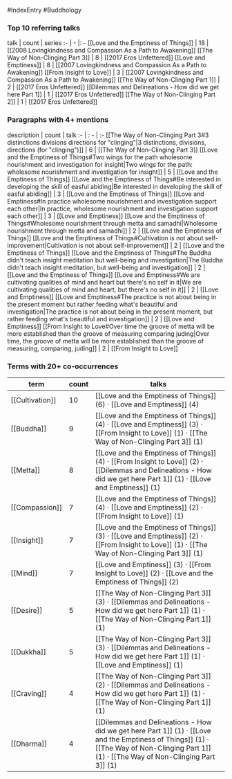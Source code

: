 #IndexEntry #Buddhology

### Top 10 referring talks
talk | count | series
:- | - |: -
[[Love and the Emptiness of Things]] | 18 | [[2008 Lovingkindness and Compassion As a Path to Awakening]]
[[The Way of Non-Clinging Part 3]] | 8 | [[2017 Eros Unfettered]]
[[Love and Emptiness]] | 8 | [[2007 Lovingkindness and Compassion As a Path to Awakening]]
[[From Insight to Love]] | 3 | [[2007 Lovingkindness and Compassion As a Path to Awakening]]
[[The Way of Non-Clinging Part 1]] | 2 | [[2017 Eros Unfettered]]
[[Dilemmas and Delineations - How did we get here Part 1]] | 1 | [[2017 Eros Unfettered]]
[[The Way of Non-Clinging Part 2]] | 1 | [[2017 Eros Unfettered]]

### Paragraphs with 4+ mentions
description | count | talk
:- | : - | :-
[[The Way of Non-Clinging Part 3#3 distinctions divisions directions for "clinging"\|3 distinctions, divisions, directions (for "clinging")]] | 6 | [[The Way of Non-Clinging Part 3]]
[[Love and the Emptiness of Things#Two wings for the path wholesome nourishment and investigation for insight\|Two wings for the path: wholesome nourishment and investigation for insight]] | 5 | [[Love and the Emptiness of Things]]
[[Love and the Emptiness of Things#Be interested in developing the skill of easful abiding\|Be interested in developing the skill of easful abiding]] | 3 | [[Love and the Emptiness of Things]]
[[Love and Emptiness#In practice wholesome nourishment and investigation support each other\|In practice, wholesome nourishment and investigation support each other]] | 3 | [[Love and Emptiness]]
[[Love and the Emptiness of Things#Wholesome nourishment through metta and samadhi\|Wholesome nourishment through metta and samadhi]] | 2 | [[Love and the Emptiness of Things]]
[[Love and the Emptiness of Things#Cultivation is not about self-improvement\|Cultivation is not about self-improvement]] | 2 | [[Love and the Emptiness of Things]]
[[Love and the Emptiness of Things#The Buddha didn't teach insight meditation but well-being and investigation\|The Buddha didn't teach insight meditation, but well-being and investigation]] | 2 | [[Love and the Emptiness of Things]]
[[Love and Emptiness#We are cultivating qualities of mind and heart but there's no self in it\|We are cultivating qualities of mind and heart, but there's no self in it]] | 2 | [[Love and Emptiness]]
[[Love and Emptiness#The practice is not about being in the present moment but rather feeding what's beautiful and investigation\|The practice is not about being in the present moment, but rather feeding what's beautiful and investigation]] | 2 | [[Love and Emptiness]]
[[From Insight to Love#Over time the groove of metta will be more established than the groove of measuring comparing juding\|Over time, the groove of metta will be more established than the groove of measuring, comparing, juding]] | 2 | [[From Insight to Love]]

### Terms with 20+ co-occurrences
term | count | talks
-|-|-
[[Cultivation]] | 10 | <span class="counts">[[Love and the Emptiness of Things]] (6) · [[Love and Emptiness]] (4)</span> 
[[Buddha]] | 9 | <span class="counts">[[Love and the Emptiness of Things]] (4) · [[Love and Emptiness]] (3) · [[From Insight to Love]] (1) · [[The Way of Non-Clinging Part 3]] (1)</span> 
[[Metta]] | 8 | <span class="counts">[[Love and the Emptiness of Things]] (4) · [[From Insight to Love]] (2) · [[Dilemmas and Delineations - How did we get here Part 1]] (1) · [[Love and Emptiness]] (1)</span> 
[[Compassion]] | 7 | <span class="counts">[[Love and the Emptiness of Things]] (4) · [[Love and Emptiness]] (2) · [[From Insight to Love]] (1)</span> 
[[Insight]] | 7 | <span class="counts">[[Love and the Emptiness of Things]] (3) · [[Love and Emptiness]] (2) · [[From Insight to Love]] (1) · [[The Way of Non-Clinging Part 3]] (1)</span> 
[[Mind]] | 7 | <span class="counts">[[Love and Emptiness]] (3) · [[From Insight to Love]] (2) · [[Love and the Emptiness of Things]] (2)</span> 
[[Desire]] | 5 | <span class="counts">[[The Way of Non-Clinging Part 3]] (3) · [[Dilemmas and Delineations - How did we get here Part 1]] (1) · [[The Way of Non-Clinging Part 1]] (1)</span> 
[[Dukkha]] | 5 | <span class="counts">[[The Way of Non-Clinging Part 3]] (3) · [[Dilemmas and Delineations - How did we get here Part 1]] (1) · [[Love and Emptiness]] (1)</span> 
[[Craving]] | 4 | <span class="counts">[[The Way of Non-Clinging Part 3]] (2) · [[Dilemmas and Delineations - How did we get here Part 1]] (1) · [[The Way of Non-Clinging Part 1]] (1)</span> 
[[Dharma]] | 4 | <span class="counts">[[Dilemmas and Delineations - How did we get here Part 1]] (1) · [[Love and the Emptiness of Things]] (1) · [[The Way of Non-Clinging Part 1]] (1) · [[The Way of Non-Clinging Part 3]] (1)</span> 

